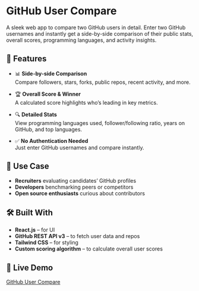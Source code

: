 # GitHub User Compare

A sleek web app to compare two GitHub users in detail. Enter two GitHub usernames and instantly get a side-by-side comparison of their public stats, overall scores, programming languages, and activity insights.

## 🚀 Features

- 📊 **Side-by-side Comparison**  
  Compare followers, stars, forks, public repos, recent activity, and more.

- 🏆 **Overall Score & Winner**  
  A calculated score highlights who’s leading in key metrics.

- 🔍 **Detailed Stats**  
  View programming languages used, follower/following ratio, years on GitHub, and top languages.

- ✅ **No Authentication Needed**  
  Just enter GitHub usernames and compare instantly.

## 🧠 Use Case

- **Recruiters** evaluating candidates’ GitHub profiles  
- **Developers** benchmarking peers or competitors  
- **Open source enthusiasts** curious about contributors

## 🛠️ Built With

- **React.js** – for UI  
- **GitHub REST API v3** – to fetch user data and repos  
- **Tailwind CSS** – for styling  
- **Custom scoring algorithm** – to calculate overall user scores

## 🔗 Live Demo

[GitHub User Compare](https://git-compare-ten.vercel.app)
